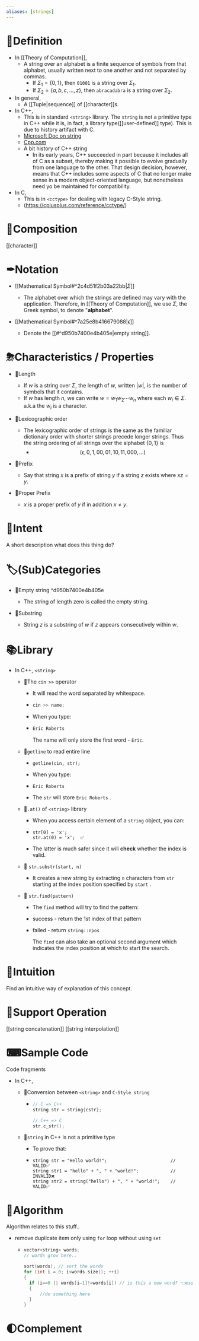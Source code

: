 ```yaml
---
aliases: [strings]
---
```


# 📝Definition
- In [[Theory of Computation]],
    - A string over an alphabet is a finite sequence of symbols from that alphabet, usually written next to one another and not separated by commas.
        - If $\Sigma_1 = \{0,1\}$, then `01001` is a string over $\Sigma_1$.
        - If $\Sigma_2 = \{a, b, c, . . . , z\}$, then `abracadabra` is a string over $\Sigma_2$.
- In general,
	- A [[Tuple|sequence]] of [[character]]s.
- In C++,
    - This is in standard `<string>` library. The `string` is not a primitive type in C++ while it is, in fact, a library type([[user-defined]] type). This is due to history artifact with C.
    - [Microsoft Doc on string](https://docs.microsoft.com/en-us/cpp/standard-library/string?view=msvc-170)
    - [Cpp.com](https://cplusplus.com/reference/string/string/)
    - A bit history of C++ string
        - In its early years, C++ succeeded in part because it includes all of C as a subset, thereby making it possible to evolve gradually from one language to the other. That design decision, however, means that C++ includes some aspects of C that no longer make sense in a modern object-oriented language, but nonetheless need yo be maintained for compatibility.
- In C,
    - This is in `<cctype>` for dealing with legacy C-Style string.
    - (https://cplusplus.com/reference/cctype/)

# 🧪Composition
[[character]]

# ✒Notation
- [[Mathematical Symbol#^2c4d51f2b03a22bb|$\Sigma$]]
    - The alphabet over which the strings are defined may vary with the application. Therefore, in [[Theory of Computation]], we use $\Sigma$, the Greek symbol, to denote "**alphabet**".
    
- [[Mathematical Symbol#^7a25e8b416679088|$\epsilon$]]
    - Denote the [[#^d950b7400e4b405e|empty string]].
    
# ⛈Characteristics / Properties
- 📌Length
    - If $w$ is a string over $\Sigma$, the length of $w$, written $|w|$, is the number of symbols that it contains.
    - If $w$ has length $n$, we can write $w = w_1w_2\cdots w_n$ where each $w_i\in\Sigma$. a.k.a the $w_i$ is a character.
    
- 📌Lexicographic order
    - The lexicographic order of strings is the same as the familiar dictionary order with shorter strings precede longer strings. Thus the string ordering of all strings over the
      alphabet $\{0,1\}$ is
        - $$
          (\epsilon, 0, 1, 00, 01, 10, 11, 000, . . .)
          $$
        
- 📌Prefix
    - Say that string $x$ is a prefix of string $y$ if a string $z$ exists where $xz = y$.
    
- 📌Proper Prefix
    - $x$ is a proper prefix of $y$ if in addition $x\neq y$.
    
# 🎯Intent
 A short description what does this thing do?

# 🏷(Sub)Categories
- 📌Empty string ^d950b7400e4b405e
    - The string of length zero is called the empty string.
    
- 📌Substring
    - String $z$ is a substring of $w$ if $z$ appears consecutively within $w$.
    
# 📚Library
- In C++, `<string>`
    - 📌The `cin >>` operator
        - It will read the word separated by whitespace.
        - ```c++
          cin >> name;
          ```
        - When you type:
        - ```cmd
          Eric Roberts
          ```
          The name will only store the first word - `Eric`.
        
    - 📌`getline` to read entire line
        - ```
          getline(cin, str);
          ```
        - When you type:
        - ```
          Eric Roberts
          ```
        - The  `str`  will store  `Eric Roberts` .
        
    - 📌`.at()` of `<string>` library
        - When you access certain element of a  `string`  object, you can:
        - ```
          str[0] = 'x';
          str.at(0) = 'x';  ✅
          ```
        - The latter is much safer since it will **check** whether the index is valid.
        
    - 📌 `str.substr(start, n)`
        - It creates a new string by extracting  `n`  characters from  `str`  starting at the index position specified by  `start` .
        
    - 📌 `str.find(pattern)`
        - The  `find`  method will try to find the pattern:
        - success - return the 1st index of that pattern
        - failed - return  `string::npos` 
          
          The  `find`  can also take an optional second argument which indicates the index position at which to start the search.
        
# 🧠Intuition
Find an intuitive way of explanation of this concept.

# 💫Support Operation
[[string concatenation]]
[[string interpolation]]


# ⌨Sample Code
 Code fragments
- In C++,
    - 📌Conversion between `<string>` and `C-Style string`
        - ``` c++
          // C => C++
          string str = string{cstr};
          
          // C++ => C
          str.c_str();
          ```
        
    - 📌`string` in C++ is not a primitive type
        - To prove that:
        - ```
          string str = "Hello world!";                        // VALID✅
          string str1 = "hello" + ", " + "world!";            // INVALID❌
          string str2 = string("hello") + ", " + "world!";    // VALID✅
          ```
        
# 🐍Algorithm
Algorithm relates to this stuff..
- remove duplicate item only using `for` loop without using `set`
    - ``` c++
      vector<string> words;
      // words grow here..
      
      sort(words); // sort the words
      for (int i = 0; i<words.size(); ++i)
      {
        if (i==0 || words[i–1]!=words[i]) // is this a new word? 👈essence of this algorithm
        {
         	//do something here 
        }
      }
      
      ```
    
# 🌓Complement


